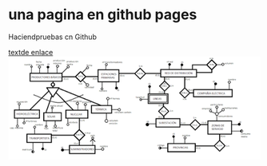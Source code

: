 # una pagina en github pages

Haciendpruebas cn Github


[textde enlace](fichero.txt)
![Imagen](4e.png)
